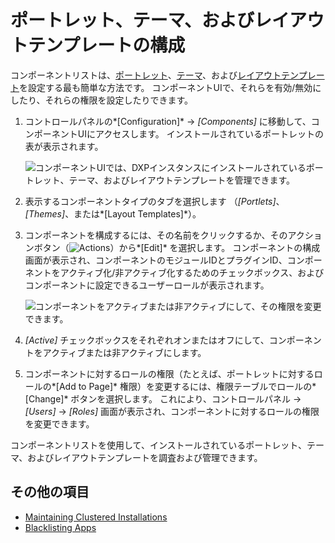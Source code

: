 # ポートレット、テーマ、およびレイアウトテンプレートの構成

コンポーネントリストは、[ポートレット](https://help.liferay.com/hc/en-us/articles/360029046351-Introduction-to-Portlets)、[テーマ](https://help.liferay.com/hc/en-us/articles/360035581011-UI-Architecture#themes)、および[レイアウトテンプレート](https://help.liferay.com/hc/en-us/articles/360028726612-Layout-Templates)を設定する最も簡単な方法です。 コンポーネントUIで、それらを有効/無効にしたり、それらの権限を設定したりできます。

1.  コントロールパネルの*[Configuration]* → *[Components]* に移動して、コンポーネントUIにアクセスします。 インストールされているポートレットの表が表示されます。

    ![コンポーネントUIでは、DXPインスタンスにインストールされているポートレット、テーマ、およびレイアウトテンプレートを管理できます。](./managing-apps/configuring-portlets-themes-and-layout-templates/images/01.png)

2.  表示するコンポーネントタイプのタブを選択します （*[Portlets]*、*[Themes]*、または*[Layout Templates]*）。

3.  コンポーネントを構成するには、その名前をクリックするか、そのアクションボタン（![Actions](./managing-apps/configuring-portlets-themes-and-layout-templates/images/02.png)）から*[Edit]* を選択します。 コンポーネントの構成画面が表示され、コンポーネントのモジュールIDとプラグインID、コンポーネントをアクティブ化/非アクティブ化するためのチェックボックス、およびコンポーネントに設定できるユーザーロールが表示されます。

    ![コンポーネントをアクティブまたは非アクティブにして、その権限を変更できます。](./managing-apps/configuring-portlets-themes-and-layout-templates/images/03.png)

4.  *[Active]* チェックボックスをそれぞれオンまたはオフにして、コンポーネントをアクティブまたは非アクティブにします。

5.  コンポーネントに対するロールの権限（たとえば、ポートレットに対するロールの*[Add to Page]* 権限）を変更するには、権限テーブルでロールの*[Change]* ボタンを選択します。 これにより、コントロールパネル → *[Users]* → *[Roles]* 画面が表示され、コンポーネントに対するロールの権限を変更できます。

コンポーネントリストを使用して、インストールされているポートレット、テーマ、およびレイアウトテンプレートを調査および管理できます。

## その他の項目

  - [Maintaining Clustered Installations](../../installation-and-upgrades/maintaining-a-liferay-dxp-installation/maintaining-clustered-installations/maintaining-clustered-installations.md)
  - [Blacklisting Apps](./blacklisting-apps.md)
